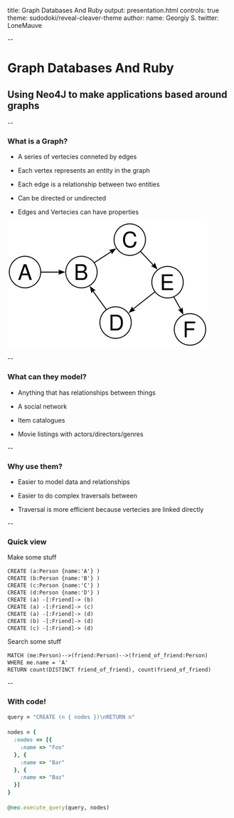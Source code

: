 title: Graph Databases And Ruby output: presentation.html controls: true theme: sudodoki/reveal-cleaver-theme author: name: Georgiy S. twitter: LoneMauve

--

Graph Databases And Ruby
========================

Using Neo4J to make applications based around graphs
----------------------------------------------------

--

### What is a Graph?

-	A series of vertecies conneted by edges

-	Each vertex represents an entity in the graph

-	Each edge is a relationship between two entities

-	Can be directed or undirected

-	Edges and Vertecies can have properties

![A directed graph](images/directed_graph.png)

--

### What can they model?

-	Anything that has relationships between things

-	A social network

-	Item catalogues

-	Movie listings with actors/directors/genres

--

### Why use them?

-	Easier to model data and relationships

-	Easier to do complex traversals between

-	Traversal is more efficient because vertecies are linked directly

--

### Quick view

Make some stuff

```
CREATE (a:Person {name:'A'} )
CREATE (b:Person {name:'B'} )
CREATE (c:Person {name:'C'} )
CREATE (d:Person {name:'D'} )
CREATE (a) -[:Friend]-> (b)
CREATE (a) -[:Friend]-> (c)
CREATE (a) -[:Friend]-> (d)
CREATE (b) -[:Friend]-> (d)
CREATE (c) -[:Friend]-> (d)
```

Search some stuff

```
MATCH (me:Person)-->(friend:Person)-->(friend_of_friend:Person)
WHERE me.name = 'A'
RETURN count(DISTINCT friend_of_friend), count(friend_of_friend)
```

--

### With code!

```ruby
query = "CREATE (n { nodes })\nRETURN n"

nodes = {
  :nodes => [{
    :name => "Foo"
  }, {
    :name => "Bar"
  }, {
    :name => "Baz"
  }]
}

@neo.execute_query(query, nodes)
```

